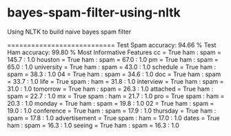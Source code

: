 bayes-spam-filter-using-nltk
============================

Using NLTK to build naive bayes spam filter

===========================
Test Spam accuracy: 94.66 %
Test Ham accuracy: 99.80 %
Most Informative Features
                      cc = True              ham : spam   =    145.7 : 1.0
                 houston = True              ham : spam   =     67.0 : 1.0
                      pm = True              ham : spam   =     65.0 : 1.0
              university = True              ham : spam   =     43.0 : 1.0
                schedule = True              ham : spam   =     38.3 : 1.0
                      04 = True              ham : spam   =     34.6 : 1.0
                     doc = True              ham : spam   =     33.7 : 1.0
                    life = True             spam : ham    =     31.8 : 1.0
               interview = True              ham : spam   =     31.0 : 1.0
                tomorrow = True              ham : spam   =     26.3 : 1.0
                attached = True              ham : spam   =     22.7 : 1.0
                      mx = True             spam : ham    =     21.7 : 1.0
                     pro = True             spam : ham    =     20.3 : 1.0
                  monday = True              ham : spam   =     19.8 : 1.0
                      02 = True              ham : spam   =     19.0 : 1.0
              conference = True              ham : spam   =     17.9 : 1.0
                thursday = True              ham : spam   =     17.8 : 1.0
           advertisement = True             spam : ham    =     17.0 : 1.0
                   dates = True              ham : spam   =     16.3 : 1.0
                  seeing = True              ham : spam   =     16.3 : 1.0

